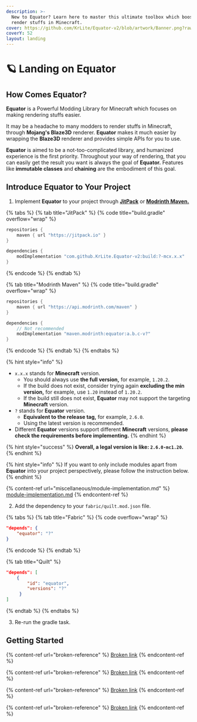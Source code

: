 ```yaml
---
description: >-
  New to Equator? Learn here to master this ultimate toolbox which boosts your
  render stuffs in Minecraft.
cover: https://github.com/KrLite/Equator-v2/blob/artwork/Banner.png?raw=true
coverY: 52
layout: landing
---
```


# 🪐 Landing on Equator

## How Comes Equator?

**Equator** is a Powerful Modding Library for Minecraft which focuses on making rendering stuffs easier.

It may be a headache to many modders to render stuffs in Minecraft, through **Mojang's Blaze3D** renderer. **Equator** makes it much easier by wrapping the **Blaze3D** renderer and provides simple APIs for you to use.

**Equator** is aimed to be a not-too-complicated library, and humanized experience is the first priority. Throughout your way of rendering, that you can easily get the result you want is always the goal of **Equator.** Features like **immutable classes** and **chaining** are the embodiment of this goal.

## Introduce Equator to Your Project

1. Implement **Equator** to your project through [**JitPack**](https://jitpack.io) or [**Modrinth Maven.**](https://docs.modrinth.com/docs/tutorials/maven/)

{% tabs %}
{% tab title="JitPack" %}
{% code title="build.gradle" overflow="wrap" %}
```gradle
repositories {
    maven { url "https://jitpack.io" }
}

dependencies {
    modImplementation "com.github.KrLite.Equator-v2:build:?-mcx.x.x"
}
```
{% endcode %}
{% endtab %}

{% tab title="Modrinth Maven" %}
{% code title="build.gradle" overflow="wrap" %}
```gradle
repositories {
    maven { url "https://api.modrinth.com/maven" }
}

dependencies {
    // Not recommended
    modImplementation "maven.modrinth:equator:a.b.c-v?"
}
```
{% endcode %}
{% endtab %}
{% endtabs %}

{% hint style="info" %}
* `x.x.x` stands for **Minecraft** version.
  * You should always use **the full version,** for example, `1.20.2`.&#x20;
  * If the build does not exist, consider trying again **excluding the min version,** for example, use `1.20` instead of `1.20.2`.&#x20;
  * If the build still does not exist, **Equator** may not support the targeting **Minecraft** version.
* `?` stands for **Equator** version.
  * **Equivalent to the release tag,** for example, `2.6.0`.&#x20;
  * Using the latest version is recommended.
* Different **Equator** versions support different **Minecraft** versions, **please check the requirements before implementing.**
{% endhint %}

{% hint style="success" %}
**Overall, a legal version is like: `2.6.0-mc1.20`.**
{% endhint %}

{% hint style="info" %}
If you want to only include modules apart from **Equator** into your project perspectively, please follow the instruction below.
{% endhint %}

{% content-ref url="miscellaneous/module-implementation.md" %}
[module-implementation.md](miscellaneous/module-implementation.md)
{% endcontent-ref %}

2. Add the dependency to your `fabric/quilt.mod.json` file.

{% tabs %}
{% tab title="Fabric" %}
{% code overflow="wrap" %}
```json
"depends": {
    "equator": "?"
}
```
{% endcode %}
{% endtab %}

{% tab title="Quilt" %}
```json
"depends": [
    {
        "id": "equator",
        "versions": "?"
     }
]
```
{% endtab %}
{% endtabs %}

3. Re-run the gradle task.

## Getting Started

{% content-ref url="broken-reference" %}
[Broken link](broken-reference)
{% endcontent-ref %}

{% content-ref url="broken-reference" %}
[Broken link](broken-reference)
{% endcontent-ref %}

{% content-ref url="broken-reference" %}
[Broken link](broken-reference)
{% endcontent-ref %}

{% content-ref url="broken-reference" %}
[Broken link](broken-reference)
{% endcontent-ref %}

